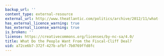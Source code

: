 ```yaml
---
backup_url: ''
content_type: external-resource
external_url: http://www.theatlantic.com/politics/archive/2012/11/what-do-the-people-want-from-the-fiscal-cliff-deal/265498/
has_external_licence_warning: true
has_external_license_warning: true
is_broken: ''
license: https://creativecommons.org/licenses/by-nc-sa/4.0/
title: What Do the People Want From the Fiscal-Cliff Deal?
uid: a72ce6b7-372f-427b-afbf-7b0769ffd8fc
---
```

